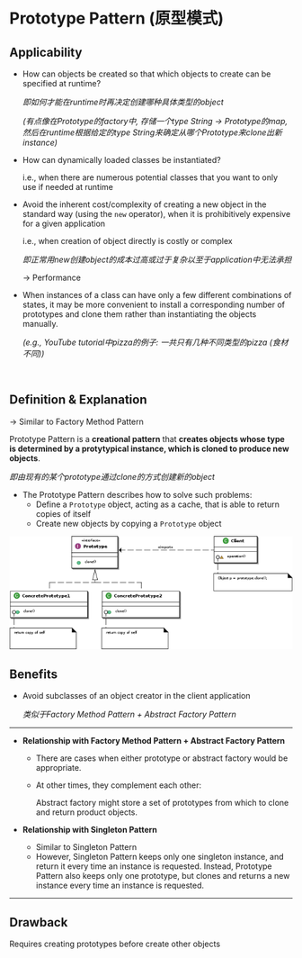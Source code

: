 # Prototype Pattern (原型模式)

## Applicability

* How can objects be created so that which objects to create can be specified at runtime?

  *即如何才能在runtime时再决定创建哪种具体类型的object*

  *(有点像在Prototype的factory中, 存储一个type String -> Prototype的map, 然后在runtime根据给定的type String来确定从哪个Prototype来clone出新instance)*

* How can dynamically loaded classes be instantiated?

  i.e., when there are numerous potential classes that you want to only use if needed at runtime

* Avoid the inherent cost/complexity of creating a new object in the standard way (using the `new` operator), when it is prohibitively expensive for a given application

  i.e., when creation of object directly is costly or complex

  *即正常用new创建object的成本过高或过于复杂以至于application中无法承担*

  -> Performance

* When instances of a class can have only a few different combinations of states, it may be more convenient to install a corresponding number of prototypes and clone them rather than instantiating the objects manually.

  *(e.g., YouTube tutorial中pizza的例子: 一共只有几种不同类型的pizza (食材不同))*

<br>

## Definition & Explanation

-> Similar to Factory Method Pattern

Prototype Pattern is a **creational pattern** that **creates objects whose type is determined by a protytypical instance, which is cloned to produce new objects**.

*即由现有的某个prototype通过clone的方式创建新的object*

* The Prototype Pattern describes how to solve such problems:
  * Define a `Prototype` object, acting as a cache, that is able to return copies of itself
  * Create new objects by copying a `Prototype` object

<img src="https://github.com/Ziang-Lu/Design-Patterns/blob/master/2-Creational%20Patterns/6-Prototype%20Pattern/prototype_pattern.png?raw=true">

<br>

## Benefits

* Avoid subclasses of an object creator in the client application

  *类似于Factory Method Pattern + Abstract Factory Pattern*

***

* **Relationship with Factory Method Pattern + Abstract Factory Pattern**

  * There are cases when either prototype or abstract factory would be appropriate.

  * At other times, they complement each other:

    Abstract factory might store a set of prototypes from which to clone and return product objects.

* **Relationship with Singleton Pattern**

  * Similar to Singleton Pattern
  * However, Singleton Pattern keeps only one singleton instance, and return it every time an instance is requested. Instead, Prototype Pattern also keeps only one prototype, but clones and returns a new instance every time an instance is requested.

***

## Drawback

Requires creating prototypes before create other objects